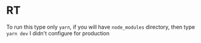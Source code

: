 # RT
To run this type only `yarn`, if you will have `node_modules` directory, then type `yarn dev`
I didn't configure for production